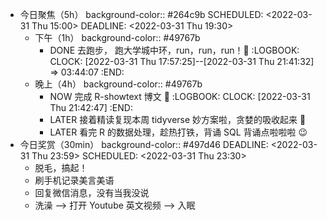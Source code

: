 - 今日聚焦（5h）
  background-color:: #264c9b
  SCHEDULED: <2022-03-31 Thu 15:00>
  DEADLINE: <2022-03-31 Thu 19:30>
	- 下午（1h）
	  background-color:: #49767b
		- DONE 去跑步， 跑大学城中环，run，run，run！🏃‍
		  :LOGBOOK:
		  CLOCK: [2022-03-31 Thu 17:57:25]--[2022-03-31 Thu 21:41:32] =>  03:44:07
		  :END:
	- 晚上（4h）
	  background-color:: #49767b
		- NOW 完成 R-showtext 博文 📃
		  :LOGBOOK:
		  CLOCK: [2022-03-31 Thu 21:42:47]
		  :END:
		- LATER 接着精读复现本周 tidyverse 妙方案啦，贪婪的吸收起来 🤗
		- LATER 看完 R 的数据处理，趁热打铁，背诵 SQL 背诵点啦啦啦 😉
- 今日奖赏（30min）
  background-color:: #497d46
  DEADLINE: <2022-03-31 Thu 23:59>
  SCHEDULED: <2022-03-31 Thu 23:30>
	- 脱毛，搞起！
	- 刷手机记录美言美语
	- 回复微信消息，没有当我没说
	- 洗澡 --> 打开 Youtube 英文视频 --> 入眠